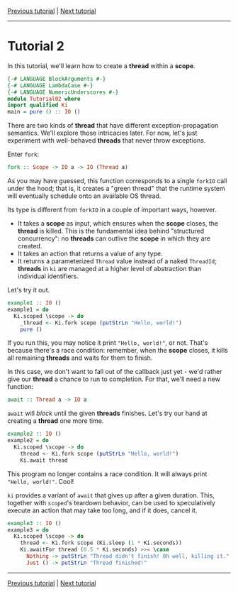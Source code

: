 [Previous tutorial](01.md) | [Next tutorial](03.md)

---

# Tutorial 2

In this tutorial, we'll learn how to create a __thread__ within a __scope__.

```haskell
{-# LANGUAGE BlockArguments #-}
{-# LANGUAGE LambdaCase #-}
{-# LANGUAGE NumericUnderscores #-}
module Tutorial02 where
import qualified Ki
main = pure () :: IO ()
```

There are two kinds of __thread__ that have different exception-propagation
semantics. We'll explore those intricacies later. For now, let's just experiment
with well-behaved __threads__ that never throw exceptions.

Enter `fork`:

```haskell ignore
fork :: Scope -> IO a -> IO (Thread a)
```

As you may have guessed, this function corresponds to a single `forkIO` call
under the hood; that is, it creates a "green thread" that the runtime system
will eventually schedule onto an available OS thread.

Its type is different from `forkIO` in a couple of important ways, however.

  * It takes a __scope__ as input, which ensures when the __scope__ closes,
    the __thread__ is killed. This is the fundamental idea behind "structured
    concurrency": no __threads__ can outlive the __scope__ in which they are
    created.
  * It takes an action that returns a value of any type.
  * It returns a parameterized `Thread` value instead of a naked `ThreadId`;
    __threads__ in `ki` are managed at a higher level of abstraction than
    individual identifiers.

Let's try it out.

```haskell
example1 :: IO ()
example1 = do
  Ki.scoped \scope -> do
    _thread <- Ki.fork scope (putStrLn "Hello, world!")
    pure ()
```

If you run this, you may notice it print `"Hello, world!"`, or not. That's
because there's a race condition: remember, when the __scope__ closes, it
kills all remaining __threads__ and waits for them to finish.

In this case, we don't want to fall out of the callback just yet - we'd rather
give our __thread__ a chance to run to completion. For that, we'll need a new
function:

```haskell ignore
await :: Thread a -> IO a
```

`await` will _block_ until the given __threads__ finishes. Let's try our hand at
creating a __thread__ one more time.

```haskell
example2 :: IO ()
example2 = do
  Ki.scoped \scope -> do
    thread <- Ki.fork scope (putStrLn "Hello, world!")
    Ki.await thread
```

This program no longer contains a race condition. It will always print
`"Hello, world!"`. Cool!

`ki` provides a variant of `await` that gives up after a given duration. This,
together with `scoped`'s teardown behavior, can be used to speculatively execute
an action that may take too long, and if it does, cancel it.

```haskell
example3 :: IO ()
example3 = do
  Ki.scoped \scope -> do
    thread <- Ki.fork scope (Ki.sleep (1 * Ki.seconds))
    Ki.awaitFor thread (0.5 * Ki.seconds) >>= \case
      Nothing -> putStrLn "Thread didn't finish! Oh well, killing it."
      Just () -> putStrLn "Thread finished!"
```

---

[Previous tutorial](01.md) | [Next tutorial](03.md)
